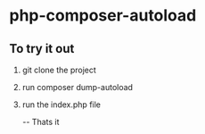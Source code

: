 # php-composer-autoload

To try it out
-----------------
1. git clone the project

2. run composer dump-autoload

3. run the index.php file

    -- Thats it
